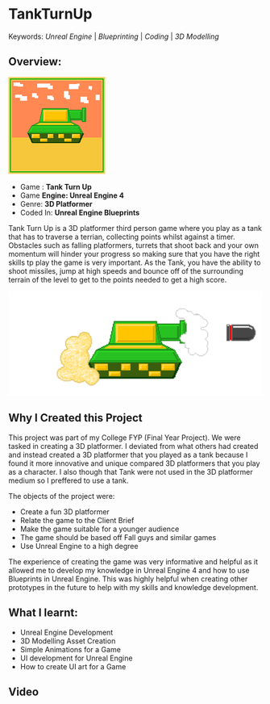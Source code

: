 # TankTurnUp
Keywords: *Unreal Engine* | *Blueprinting* | *Coding* | *3D Modelling*

## Overview:
![Image](https://github.com/SageEkpang/TankTurnUp/blob/main/Tank.png)
- Game : **Tank Turn Up**
- Game **Engine: Unreal Engine 4**
- Genre: **3D Platformer**
- Coded In: **Unreal Engine Blueprints**

Tank Turn Up is a 3D platformer third person game where you play as a tank that has to traverse a terrian, collecting points whilst against a timer. Obstacles such as falling platformers, turrets that shoot back and your own momentum will hinder your progress so making sure that you have the right skills tp play the game is very important. As the Tank, you have the ability to shoot missiles, jump at high speeds and bounce off of the surrounding terrain of the level to get to the points needed to get a high score.

![Tank Image](https://github.com/SageEkpang/TankTurnUp/blob/main/sprite_13.png)

## Why I Created this Project
This project was part of my College FYP (Final Year Project). We were tasked in creating a 3D platformer. I deviated from what others had created and instead created a 3D platformer that you played as a tank because I found it more innovative and unique compared 3D platformers that you play as a character. I also though that Tank were not used in the 3D platformer medium so I preffered to use a tank.

The objects of the project were:
- Create a fun 3D platformer
- Relate the game to the Client Brief
- Make the game suitable for a younger audience
- The game should be based off Fall guys and similar games
- Use Unreal Engine to a high degree

The experience of creating the game was very informative and helpful as it allowed me to develop my knowledge in Unreal Engine 4 and how to use Blueprints in Unreal Engine. This was highly helpful when creating other prototypes in the future to help with my skills and knowledge development.

## What I learnt:
- Unreal Engine Development
- 3D Modelling Asset Creation
- Simple Animations for a Game
- UI development for Unreal Engine
- How to create UI art for a Game

## Video





